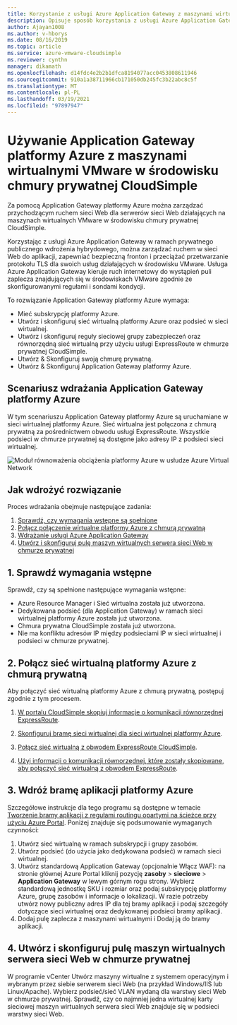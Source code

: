 ```yaml
---
title: Korzystanie z usługi Azure Application Gateway z maszynami wirtualnymi VMware
description: Opisuje sposób korzystania z usługi Azure Application Gateway do zarządzania przychodzącym ruchem internetowym dla serwerów sieci Web działających na maszynach wirtualnych VMware środowisko chmury prywatnej CloudSimple
author: Ajayan1008
ms.author: v-hborys
ms.date: 08/16/2019
ms.topic: article
ms.service: azure-vmware-cloudsimple
ms.reviewer: cynthn
manager: dikamath
ms.openlocfilehash: d14fdc4e2b2b1dfca8194077acc0453808611946
ms.sourcegitcommit: 910a1a38711966cb171050db245fc3b22abc8c5f
ms.translationtype: MT
ms.contentlocale: pl-PL
ms.lasthandoff: 03/19/2021
ms.locfileid: "97897947"
---
```

# <a name="use-azure-application-gateway-with-vmware-virtual-machines-in-the-cloudsimple-private-cloud-environment"></a>Używanie Application Gateway platformy Azure z maszynami wirtualnymi VMware w środowisku chmury prywatnej CloudSimple

Za pomocą Application Gateway platformy Azure można zarządzać przychodzącym ruchem sieci Web dla serwerów sieci Web działających na maszynach wirtualnych VMware w środowisku chmury prywatnej CloudSimple.

Korzystając z usługi Azure Application Gateway w ramach prywatnego publicznego wdrożenia hybrydowego, można zarządzać ruchem w sieci Web do aplikacji, zapewniać bezpieczną fronton i przeciążać przetwarzanie protokołu TLS dla swoich usług działających w środowisku VMware. Usługa Azure Application Gateway kieruje ruch internetowy do wystąpień puli zaplecza znajdujących się w środowiskach VMware zgodnie ze skonfigurowanymi regułami i sondami kondycji.

To rozwiązanie Application Gateway platformy Azure wymaga:

* Mieć subskrypcję platformy Azure.
* Utwórz i skonfiguruj sieć wirtualną platformy Azure oraz podsieć w sieci wirtualnej.
* Utwórz i skonfiguruj reguły sieciowej grupy zabezpieczeń oraz równorzędną sieć wirtualną przy użyciu usługi ExpressRoute w chmurze prywatnej CloudSimple.
* Utwórz & Skonfiguruj swoją chmurę prywatną.
* Utwórz & Skonfiguruj Application Gateway platformy Azure.

## <a name="azure-application-gateway-deployment-scenario"></a>Scenariusz wdrażania Application Gateway platformy Azure

W tym scenariuszu Application Gateway platformy Azure są uruchamiane w sieci wirtualnej platformy Azure. Sieć wirtualna jest połączona z chmurą prywatną za pośrednictwem obwodu usługi ExpressRoute. Wszystkie podsieci w chmurze prywatnej są dostępne jako adresy IP z podsieci sieci wirtualnej.

![Moduł równoważenia obciążenia platformy Azure w usłudze Azure Virtual Network](media/load-balancer-use-case.png)

## <a name="how-to-deploy-the-solution"></a>Jak wdrożyć rozwiązanie

Proces wdrażania obejmuje następujące zadania:

1. [Sprawdź, czy wymagania wstępne są spełnione](#1-verify-prerequisites)
2. [Połącz połączenie wirtualne platformy Azure z chmurą prywatną](#2-connect-your-azure-virtual-network-to-your-private-cloud)
3. [Wdrażanie usługi Azure Application Gateway](#3-deploy-an-azure-application-gateway)
4. [Utwórz i skonfiguruj pulę maszyn wirtualnych serwera sieci Web w chmurze prywatnej](#4-create-and-configure-a-web-server-vm-pool-in-your-private-cloud)

## <a name="1-verify-prerequisites"></a>1. Sprawdź wymagania wstępne

Sprawdź, czy są spełnione następujące wymagania wstępne:

* Azure Resource Manager i Sieć wirtualna została już utworzona.
* Dedykowana podsieć (dla Application Gateway) w ramach sieci wirtualnej platformy Azure została już utworzona.
* Chmura prywatna CloudSimple została już utworzona.
* Nie ma konfliktu adresów IP między podsieciami IP w sieci wirtualnej i podsieci w chmurze prywatnej.

## <a name="2-connect-your-azure-virtual-network-to-your-private-cloud"></a>2. Połącz sieć wirtualną platformy Azure z chmurą prywatną

Aby połączyć sieć wirtualną platformy Azure z chmurą prywatną, postępuj zgodnie z tym procesem.

1. [W portalu CloudSimple skopiuj informacje o komunikacji równorzędnej ExpressRoute](virtual-network-connection.md).

2. [Skonfiguruj bramę sieci wirtualnej dla sieci wirtualnej platformy Azure](../expressroute/expressroute-howto-add-gateway-portal-resource-manager.md).

3. [Połącz sieć wirtualną z obwodem ExpressRoute CloudSimple](../expressroute/expressroute-howto-linkvnet-portal-resource-manager.md#connect-a-vnet-to-a-circuit---different-subscription).

4. [Użyj informacji o komunikacji równorzędnej, które zostały skopiowane, aby połączyć sieć wirtualną z obwodem ExpressRoute](virtual-network-connection.md).

## <a name="3-deploy-an-azure-application-gateway"></a>3. Wdróż bramę aplikacji platformy Azure

Szczegółowe instrukcje dla tego programu są dostępne w temacie [Tworzenie bramy aplikacji z regułami routingu opartymi na ścieżce przy użyciu Azure Portal](../application-gateway/create-url-route-portal.md). Poniżej znajduje się podsumowanie wymaganych czynności:

1. Utwórz sieć wirtualną w ramach subskrypcji i grupy zasobów.
2. Utwórz podsieć (do użycia jako dedykowana podsieć) w ramach sieci wirtualnej.
3. Utwórz standardową Application Gateway (opcjonalnie Włącz WAF): na stronie głównej Azure Portal kliknij pozycję **zasoby**  >  **sieciowe**  >  **Application Gateway** w lewym górnym rogu strony. Wybierz standardową jednostkę SKU i rozmiar oraz podaj subskrypcję platformy Azure, grupę zasobów i informacje o lokalizacji. W razie potrzeby utwórz nowy publiczny adres IP dla tej bramy aplikacji i podaj szczegóły dotyczące sieci wirtualnej oraz dedykowanej podsieci bramy aplikacji.
4. Dodaj pulę zaplecza z maszynami wirtualnymi i Dodaj ją do bramy aplikacji.

## <a name="4-create-and-configure-a-web-server-vm-pool-in-your-private-cloud"></a>4. Utwórz i skonfiguruj pulę maszyn wirtualnych serwera sieci Web w chmurze prywatnej

W programie vCenter Utwórz maszyny wirtualne z systemem operacyjnym i wybranym przez siebie serwerem sieci Web (na przykład Windows/IIS lub Linux/Apache). Wybierz podsieć/sieć VLAN wydaną dla warstwy sieci Web w chmurze prywatnej. Sprawdź, czy co najmniej jedna wirtualnej karty sieciowej maszyn wirtualnych serwera sieci Web znajduje się w podsieci warstwy sieci Web.
